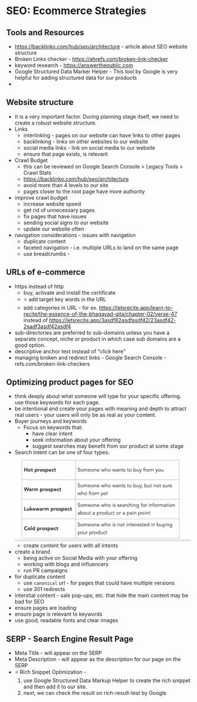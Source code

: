 # SEO: Ecommerce Strategies

## Tools and Resources
- https://backlinko.com/hub/seo/architecture - article about SEO website structure 
- Broken Links checker - https://ahrefs.com/broken-link-checker
- keyword research - https://answerthepublic.com
- Google Structured Data Marker Helper - This tool by Google is very helpful for adding structured data for our products
- 


## Website structure
- It is a very important factor.  During planning stage itself, we need to create a robust website structure.
- Links
    - interlinking - pages on our website can have links to other pages
    - backlinking - links on other websites to our website
    - social media links - link on social media to our website
    - ensure that page exists, is relevant 
- Crawl Budget
    - this can be reviewed on Google Search Console > Legacy Tools > Crawl Stats
    - https://backlinko.com/hub/seo/architecture
    - avoid more than 4 levels to our site
    - pages closer to the root page have more authority
- improve crawl budget
    - increase website speed
    - get rid of unnecessary pages
    - fix pages that have issues
    - sending social signs to our website
    - update our website often
- navigation considerations - issues with navigation
    - duplicate content
    - faceted navigation - i.e. multiple URLs to land on the same page
    - use breadcrumbs - 

## URLs of e-commerce
- https instead of http
    - buy, activate and install the certificate
    - ⭐️ add target key words in the URL 
    - add categories in URL - for ex. https://letsrecite.app/learn-to-recite/the-essence-of-the-bhagavad-gita/chapter-02/verse-47 instead of https://letsrecite.app/3asdf82asdfasdf42/23asdf42-2sadf3asdf42asdf4
- sub-directories are preferred to sub-domains unless you have a separate concept, niche or product in which case sub domains are a good option.
- descriptive anchor text instead of "click here" 
- managing broken and redirect links - Google Search Console -  
refs.com/broken-link-checkers

## Optimizing product pages for SEO
- think deeply about what someone will type for your specific offering.  use those keywords for each page.
- be intentional and create your pages with meaning and depth to attract real users - your users will only be as real as your content.
- Buyer journeys and keywords
    - Focus on keywords that:
        - have clear intent
        - seek information about your offering
        - suggest searches may benefit from our product at some stage
- Search intent can be one of four types:
    ![search intent](image.png)
    - create content for users with all intents
- create a brand
    - being active on Social Media with your offering
    - working with blogs and influencers
    - run PR campaigns
- for duplicate content
    - use `canonical` url - for pages that could have multiple versions
    - use 301 redirects
- interstial content - sale pop-ups, etc. that hide the main content may be bad for SEO
- ensure pages are loading
- ensure page is relevant to keywords
- use good, readable fonts and clear images

## SERP - Search Engine Result Page
- Meta Title - will appear on the SERP
- Meta Description - will appear as the description for our page on the SERP
- ⭐️ Rich Snippet Optimization - 
    1. use Google Structured Data Markup Helper to create the rich snippet and then add it to our site.  
    1. next, we can check the result on rich-result-test by Google
    